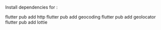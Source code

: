 Install dependencies for :

flutter pub add http
flutter pub add geocoding
flutter pub add geolocator
flutter pub add lottie


